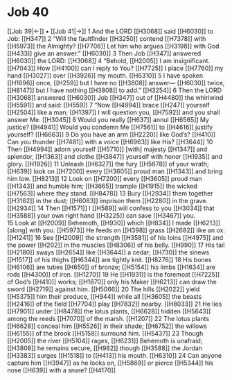 # Job 40
[[Job 39|←]] • [[Job 41|→]]
1 And the LORD [[H3068]] said [[H6030]] to Job: [[H347]] 
2 “Will the faultfinder [[H3250]] contend [[H7378]] with [[H5973]] the Almighty? [[H7706]] Let him who argues [[H3198]] with God [[H433]] give an answer.” [[H6030]] 
3 Then Job [[H347]] answered [[H6030]] the LORD: [[H3068]] 
4 “Behold, [[H2005]] I am insignificant. [[H7043]] How [[H4100]] can I reply to You? [[H7725]] I place [[H7760]] my hand [[H3027]] over [[H3926]] my mouth. [[H6310]] 
5 I have spoken [[H1696]] once, [[H259]] but I have no [[H3808]] answer— [[H6030]] twice, [[H8147]] but I have nothing [[H3808]] to add.” [[H3254]] 
6 Then the LORD [[H3068]] answered [[H6030]] Job [[H347]] out of [[H4480]] the whirlwind [[H5591]] and said: [[H559]] 
7 “Now [[H4994]] brace [[H247]] yourself [[H2504]] like a man; [[H1397]] I will question you, [[H7592]] and you shall answer Me. [[H3045]] 
8 Would you really [[H637]] annul [[H6565]] My justice? [[H4941]] Would you condemn Me [[H7561]] to [[H4616]] justify yourself? [[H6663]] 
9 Do you have an arm [[H2220]] like God’s? [[H410]] Can you thunder [[H7481]] with a voice [[H6963]] like His? [[H3644]] 
10 Then [[H4994]] adorn yourself [[H5710]] [with] majesty [[H1347]] and splendor, [[H1363]] and clothe [[H3847]] yourself with honor [[H1935]] and glory. [[H1926]] 
11 Unleash [[H6327]] the fury [[H5678]] of your wrath; [[H639]] look on [[H7200]] every [[H3605]] proud man [[H1343]] and bring him low. [[H8213]] 
12 Look on [[H7200]] every [[H3605]] proud man [[H1343]] and humble him; [[H3665]] trample [[H1915]] the wicked [[H7563]] where they stand. [[H8478]] 
13 Bury [[H2934]] them together [[H3162]] in the dust; [[H6083]] imprison them [[H2280]] in the grave. [[H2934]] 
14 Then [[H1571]] I [[H589]] will confess to you [[H3034]] that [[H3588]] your own right hand [[H3225]] can save [[H3467]] you.  
15 Look at [[H2009]] Behemoth, [[H930]] which [[H834]] I made [[H6213]] [along] with you. [[H5973]] He feeds on [[H398]] grass [[H2682]] like an ox. [[H1241]] 
16 See [[H2009]] the strength [[H3581]] of his loins [[H4975]] and the power [[H202]] in the muscles [[H8306]] of his belly. [[H990]] 
17 His tail [[H2180]] sways [[H2654]] like [[H3644]] a cedar; [[H730]] the sinews [[H1517]] of  his thighs [[H6344]] are tightly knit. [[H8276]] 
18 His bones [[H6106]] are tubes [[H650]] of bronze; [[H5154]] his limbs [[H1634]] are rods [[H4300]] of iron. [[H1270]] 
19 He [[H1931]] is the foremost [[H7225]] of God’s [[H410]] works; [[H1870]] only his Maker [[H6213]] can draw the sword [[H2719]] against him. [[H5066]] 
20 The hills [[H2022]] yield [[H5375]] him  their produce, [[H944]] while all [[H3605]] the beasts [[H2416]] of the field [[H7704]] play [[H7832]] nearby. [[H8033]] 
21 He lies [[H7901]] under [[H8478]] the lotus plants, [[H6628]] hidden [[H5643]] among the reeds [[H7070]] of the marsh. [[H1207]] 
22 The lotus plants [[H6628]] conceal him [[H5526]] in their shade; [[H6752]] the willows [[H6155]] of the brook [[H5158]] surround him. [[H5437]] 
23 Though [[H2005]] the river [[H5104]] rages, [[H6231]] Behemoth is unafraid; [[H3808]] he remains secure, [[H982]] though [[H3588]] the Jordan [[H3383]] surges [[H1518]] to [[H413]] his mouth. [[H6310]] 
24 Can anyone capture him [[H3947]] as he looks on, [[H5869]] or pierce [[H5344]] his nose [[H639]] with a snare? [[H4170]] 
